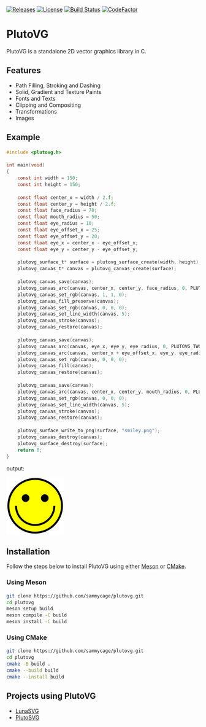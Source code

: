 [![Releases](https://img.shields.io/badge/Version-1.1.0-orange.svg)](https://github.com/sammycage/plutovg/releases)
[![License](https://img.shields.io/badge/License-MIT-blue.svg)](https://github.com/sammycage/plutovg/blob/main/LICENSE)
[![Build Status](https://github.com/sammycage/plutovg/actions/workflows/main.yml/badge.svg)](https://github.com/sammycage/plutovg/actions)
[![CodeFactor](https://www.codefactor.io/repository/github/sammycage/plutovg/badge)](https://www.codefactor.io/repository/github/sammycage/plutovg)

# PlutoVG
PlutoVG is a standalone 2D vector graphics library in C.

## Features
- Path Filling, Stroking and Dashing
- Solid, Gradient and Texture Paints
- Fonts and Texts
- Clipping and Compositing
- Transformations
- Images

## Example
```c
#include <plutovg.h>

int main(void)
{
    const int width = 150;
    const int height = 150;

    const float center_x = width / 2.f;
    const float center_y = height / 2.f;
    const float face_radius = 70;
    const float mouth_radius = 50;
    const float eye_radius = 10;
    const float eye_offset_x = 25;
    const float eye_offset_y = 20;
    const float eye_x = center_x - eye_offset_x;
    const float eye_y = center_y - eye_offset_y;

    plutovg_surface_t* surface = plutovg_surface_create(width, height);
    plutovg_canvas_t* canvas = plutovg_canvas_create(surface);

    plutovg_canvas_save(canvas);
    plutovg_canvas_arc(canvas, center_x, center_y, face_radius, 0, PLUTOVG_TWO_PI, 0);
    plutovg_canvas_set_rgb(canvas, 1, 1, 0);
    plutovg_canvas_fill_preserve(canvas);
    plutovg_canvas_set_rgb(canvas, 0, 0, 0);
    plutovg_canvas_set_line_width(canvas, 5);
    plutovg_canvas_stroke(canvas);
    plutovg_canvas_restore(canvas);

    plutovg_canvas_save(canvas);
    plutovg_canvas_arc(canvas, eye_x, eye_y, eye_radius, 0, PLUTOVG_TWO_PI, 0);
    plutovg_canvas_arc(canvas, center_x + eye_offset_x, eye_y, eye_radius, 0, PLUTOVG_TWO_PI, 0);
    plutovg_canvas_set_rgb(canvas, 0, 0, 0);
    plutovg_canvas_fill(canvas);
    plutovg_canvas_restore(canvas);

    plutovg_canvas_save(canvas);
    plutovg_canvas_arc(canvas, center_x, center_y, mouth_radius, 0, PLUTOVG_PI, 0);
    plutovg_canvas_set_rgb(canvas, 0, 0, 0);
    plutovg_canvas_set_line_width(canvas, 5);
    plutovg_canvas_stroke(canvas);
    plutovg_canvas_restore(canvas);

    plutovg_surface_write_to_png(surface, "smiley.png");
    plutovg_canvas_destroy(canvas);
    plutovg_surface_destroy(surface);
    return 0;
}
```

output:

![smiley.png](smiley.png)

## Installation

Follow the steps below to install PlutoVG using either [Meson](https://mesonbuild.com/) or [CMake](https://cmake.org/).

### Using Meson

```bash
git clone https://github.com/sammycage/plutovg.git
cd plutovg
meson setup build
meson compile -C build
meson install -C build
```

### Using CMake

```bash
git clone https://github.com/sammycage/plutovg.git
cd plutovg
cmake -B build .
cmake --build build
cmake --install build
```

## Projects using PlutoVG
- [LunaSVG](https://github.com/sammycage/lunasvg)
- [PlutoSVG](https://github.com/sammycage/plutosvg)
